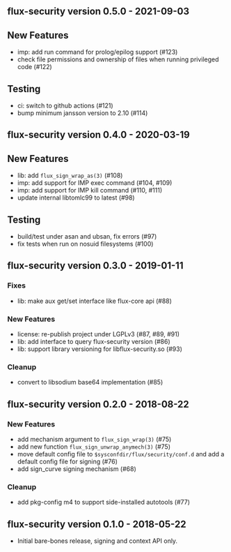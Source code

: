 flux-security version 0.5.0 - 2021-09-03
----------------------------------------

## New Features

 * imp: add run command for prolog/epilog support (#123)
 * check file permissions and ownership of files when running
   privileged code (#122)

## Testing
 
 * ci: switch to github actions (#121)
 * bump minimum jansson version to 2.10 (#114)


flux-security version 0.4.0 - 2020-03-19
----------------------------------------

## New Features

 * lib: add `flux_sign_wrap_as(3)` (#108)
 * imp: add support for IMP exec command (#104, #109)
 * imp: add support for IMP kill command (#110, #111)
 * update internal libtomlc99 to latest (#98)

## Testing

 * build/test under asan and ubsan, fix errors (#97)
 * fix tests when run on nosuid filesystems (#100)


flux-security version 0.3.0 - 2019-01-11
----------------------------------------

### Fixes

 * lib: make aux get/set interface like flux-core api (#88)

### New Features

 * license: re-publish project under LGPLv3 (#87, #89, #91)
 * lib: add interface to query flux-security version (#86)
 * lib: support library versioning for libflux-security.so (#93)

### Cleanup

 * convert to libsodium base64 implementation (#85)


flux-security version 0.2.0 - 2018-08-22
----------------------------------------

### New Features

 * add mechanism argument to `flux_sign_wrap(3)` (#75)
 * add new function `flux_sign_unwrap_anymech(3)` (#75)
 * move default config file to `$sysconfdir/flux/security/conf.d`
   and add a default config file for signing (#76)
 * add sign_curve signing mechanism (#68)

### Cleanup

 * add pkg-config m4 to support side-installed autotools (#77)


flux-security version 0.1.0 - 2018-05-22
----------------------------------------

 * Initial bare-bones release, signing and context API only.

